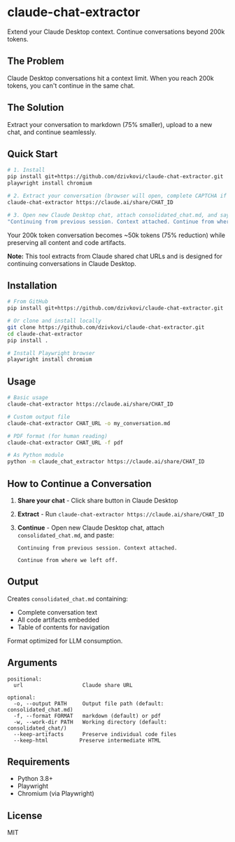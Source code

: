 # claude-chat-extractor

Extend your Claude Desktop context. Continue conversations beyond 200k tokens.

## The Problem

Claude Desktop conversations hit a context limit. When you reach 200k tokens, you can't continue in the same chat.

## The Solution

Extract your conversation to markdown (75% smaller), upload to a new chat, and continue seamlessly.

## Quick Start

```bash
# 1. Install
pip install git+https://github.com/dzivkovi/claude-chat-extractor.git
playwright install chromium

# 2. Extract your conversation (browser will open, complete CAPTCHA if needed)
claude-chat-extractor https://claude.ai/share/CHAT_ID

# 3. Open new Claude Desktop chat, attach consolidated_chat.md, and say:
"Continuing from previous session. Context attached. Continue from where we left off."
```

Your 200k token conversation becomes ~50k tokens (75% reduction) while preserving all content and code artifacts.

**Note:** This tool extracts from Claude shared chat URLs and is designed for continuing conversations in Claude Desktop.

## Installation

```bash
# From GitHub
pip install git+https://github.com/dzivkovi/claude-chat-extractor.git

# Or clone and install locally
git clone https://github.com/dzivkovi/claude-chat-extractor.git
cd claude-chat-extractor
pip install .

# Install Playwright browser
playwright install chromium
```

## Usage

```bash
# Basic usage
claude-chat-extractor https://claude.ai/share/CHAT_ID

# Custom output file
claude-chat-extractor CHAT_URL -o my_conversation.md

# PDF format (for human reading)
claude-chat-extractor CHAT_URL -f pdf

# As Python module
python -m claude_chat_extractor https://claude.ai/share/CHAT_ID
```

## How to Continue a Conversation

1. **Share your chat** - Click share button in Claude Desktop
2. **Extract** - Run `claude-chat-extractor https://claude.ai/share/CHAT_ID`
3. **Continue** - Open new Claude Desktop chat, attach `consolidated_chat.md`, and paste:

   ```text
   Continuing from previous session. Context attached.

   Continue from where we left off.
   ```

## Output

Creates `consolidated_chat.md` containing:

- Complete conversation text
- All code artifacts embedded
- Table of contents for navigation

Format optimized for LLM consumption.

## Arguments

```text
positional:
  url                   Claude share URL

optional:
  -o, --output PATH     Output file path (default: consolidated_chat.md)
  -f, --format FORMAT   markdown (default) or pdf
  -w, --work-dir PATH   Working directory (default: consolidated_chat/)
  --keep-artifacts      Preserve individual code files
  --keep-html          Preserve intermediate HTML
```

## Requirements

- Python 3.8+
- Playwright
- Chromium (via Playwright)

## License

MIT
